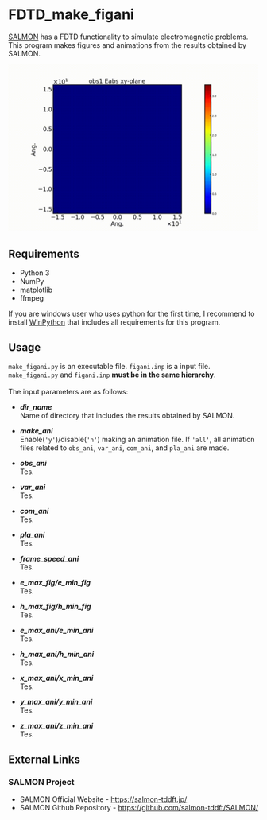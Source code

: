 # FDTD_make_figani

[SALMON](https://salmon-tddft.jp/) has a FDTD functionality to simulate electromagnetic problems. This program makes figures and animations from the results obtained by SALMON.

![figure](misc/sample.gif)

## Requirements

 - Python 3
 - NumPy
 - matplotlib
 - ffmpeg

If you are windows user who uses python for the first time, I recommend to install [WinPython](https://sourceforge.net/projects/winpython/) that includes all requirements for this program.

## Usage

`make_figani.py` is an executable file. `figani.inp` is a input file. `make_figani.py` and `figani.inp` **must be in the same hierarchy**.<br><br>
The input parameters are as follows:<br>

- ***dir_name*** <br>
Name of directory that includes the results obtained by SALMON.

- ***make_ani*** <br>
Enable(`'y'`)/disable(`'n'`) making an animation file. If `'all'`, all animation files related to `obs_ani`, `var_ani`, `com_ani`, and `pla_ani` are made. 

- ***obs_ani*** <br>
Tes.

- ***var_ani*** <br>
Tes.

- ***com_ani*** <br>
Tes.

- ***pla_ani*** <br>
Tes.

- ***frame_speed_ani*** <br>
Tes.

- ***e_max_fig/e_min_fig*** <br>
Tes.

- ***h_max_fig/h_min_fig*** <br>
Tes.

- ***e_max_ani/e_min_ani*** <br>
Tes.

- ***h_max_ani/h_min_ani*** <br>
Tes.

- ***x_max_ani/x_min_ani*** <br>
Tes.

- ***y_max_ani/y_min_ani*** <br>
Tes.

- ***z_max_ani/z_min_ani*** <br>
Tes.

## External Links

### SALMON Project
  - SALMON Official Website - https://salmon-tddft.jp/
  - SALMON Github Repository - https://github.com/salmon-tddft/SALMON/
